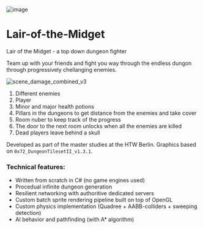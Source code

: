 ![image](https://github.com/PELange/Lair-of-the-Midget/assets/63419814/f76c3d6e-d906-4052-8905-c067791f2846)

# Lair-of-the-Midget
Lair of the Midget - a top down dungeon fighter

Team up with your friends and fight you way through the endless dungon through progressively chellanging enemies.

![scene_damage_combined_v3](https://github.com/PELange/Lair-of-the-Midget/assets/63419814/70f9f35f-8af6-4b13-a8f9-1e66a2ccae3b)
1. Different enemies
2. Player
3. Minor and major health potions
4. Pillars in the dungeons to get distance from the enemies and take cover
5. Room nuber to keep track of the progress
6. The door to the next room unlocks when all the enemies are killed
7. Dead players leave behind a skull

Developed as part of the master studies at the HTW Berlin.
Graphics based on `0x72_DungeonTilesetII_v1.3.1`.

### Technical features:
- Written from scratch in C# (no game engines used)
- Procedual infinite dungeon generation
- Resilient networking with authoritive dedicated servers
- Custom batch sprite rendering pipeline built on top of OpenGL
- Custom physics implementation (Quadree + AABB-colliders + sweeping detection)
- AI behavior and pathfinding (with A* algorithm)
